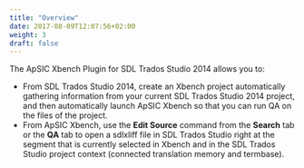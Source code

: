 ```yaml
---
title: "Overview"
date: 2017-08-09T12:07:56+02:00
weight: 3
draft: false
---
```


The ApSIC Xbench Plugin for SDL Trados Studio 2014 allows you to:

*	From SDL Trados Studio 2014, create an Xbench project 
	automatically gathering information from your current SDL Trados
	Studio 2014 project, and then automatically launch ApSIC Xbench so
	that you can run QA on the files of the project.
*	From ApSIC Xbench, use the **Edit Source** command from the
	**Search** tab or the **QA** tab to open a sdlxliff file in SDL Trados Studio
	right at the segment that is currently selected in Xbench and in the
	SDL Trados Studio project context (connected translation memory
	and termbase).
